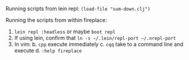 Running scripts from lein repl:
```(load-file "sum-down.clj")```

Running the scripts from within fireplace:

1. ```lein repl :headless``` or maybe ```boot repl```
2. If using lein, confirm that ```ln -s ~/.lein/repl-port ~/.nrepl-port```
3. In vim:
    b. ```cpp``` execute immediately
    c. ```cqq``` take to a command line and execute
    d. ```:help fireplace```
